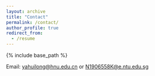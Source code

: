 ```yaml
---
layout: archive
title: "Contact"
permalink: /contact/
author_profile: true
redirect_from:
  - /resume
---
```


{% include base_path %}

Email: yahuilong@hnu.edu.cn or N1906558K@e.ntu.edu.sg
